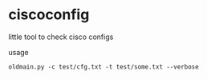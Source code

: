 # ciscoconfig
little tool to check cisco configs


usage
```console
oldmain.py -c test/cfg.txt -t test/some.txt --verbose
```

